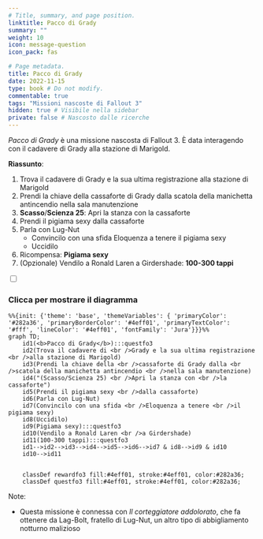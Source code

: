 ```yaml
---
# Title, summary, and page position.
linktitle: Pacco di Grady
summary: ""
weight: 10
icon: message-question
icon_pack: fas

# Page metadata.
title: Pacco di Grady
date: 2022-11-15
type: book # Do not modify.
commentable: true
tags: "Missioni nascoste di Fallout 3"
hidden: true # Visibile nella sidebar
private: false # Nascosto dalle ricerche
---
```


<div class="fo3">

*Pacco di Grady* è una missione nascosta di Fallout 3. È data interagendo con il cadavere di Grady alla stazione di Marigold.

**Riassunto**:
1. Trova il cadavere di Grady e la sua ultima registrazione alla stazione di Marigold
2. Prendi la chiave della cassaforte di Grady dalla scatola della manichetta antincendio nella sala manutenzione
3. **Scasso**/**Scienza 25**: Apri la stanza con la cassaforte  
4. Prendi il pigiama sexy dalla cassaforte
5. Parla con Lug-Nut
   - Convincilo con una sfida Eloquenza a tenere il pigiama sexy
   - Uccidilo
6. Ricompensa: **Pigiama sexy**
7. (Opzionale) Vendilo a Ronald Laren a Girdershade: **100-300 tappi**

<section class="chart-collapse">
<input type="checkbox" name="collapse2" id="handle2">
<h3 class="handle">
<label for="handle2">Clicca per mostrare il diagramma</label>
</h3>
<div class="content">

```mermaid
%%{init: {'theme': 'base', 'themeVariables': { 'primaryColor': '#282a36', 'primaryBorderColor': '#4eff01', 'primaryTextColor': '#fff', 'lineColor': '#4eff01', 'fontFamily': 'Jura'}}}%%
graph TD;
    id1(<b>Pacco di Grady</b>):::questfo3
    id2(Trova il cadavere di <br />Grady e la sua ultima registrazione <br />alla stazione di Marigold)
    id3(Prendi la chiave della <br />cassaforte di Grady dalla <br />scatola della manichetta antincendio <br />nella sala manutenzione)
    id4("(Scasso/Scienza 25) <br />Apri la stanza con <br />la cassaforte")
    id5(Prendi il pigiama sexy <br />dalla cassaforte)
    id6(Parla con Lug-Nut)
    id7(Convincilo con una sfida <br />Eloquenza a tenere <br />il pigiama sexy) 
    id8(Uccidilo)
    id9(Pigiama sexy):::questfo3
    id10(Vendilo a Ronald Laren <br />a Girdershade)
    id11(100-300 tappi):::questfo3
    id1-->id2-->id3-->id4-->id5-->id6-->id7 & id8-->id9 & id10
    id10-->id11
    
    
    classDef rewardfo3 fill:#4eff01, stroke:#4eff01, color:#282a36;
    classDef questfo3 fill:#4eff01, stroke:#4eff01, color:#282a36;
```

</div>
</section>

Note:
- Questa missione è connessa con *Il corteggiatore addolorato*, che fa ottenere da Lag-Bolt, fratello di Lug-Nut, un altro tipo di abbigliamento notturno malizioso 


</div>